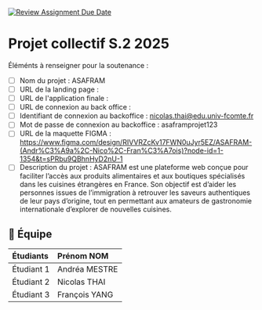 [![Review Assignment Due Date](https://classroom.github.com/assets/deadline-readme-button-22041afd0340ce965d47ae6ef1cefeee28c7c493a6346c4f15d667ab976d596c.svg)](https://classroom.github.com/a/F_6McqTJ)

# Projet collectif S.2 2025

Éléménts à renseigner pour la soutenance :

- [ ] Nom du projet : ASAFRAM
- [ ] URL de la landing page :
- [ ] URL de l'application finale :
- [ ] URL de connexion au back office :
- [ ] Identifiant de connexion au backoffice : nicolas.thai@edu.univ-fcomte.fr
- [ ] Mot de passe de connexion au backoffice : asaframprojet123
- [ ] URL de la maquette FIGMA : https://www.figma.com/design/RIVVRZcKv17FWN0uJyr5EZ/ASAFRAM-(Andr%C3%A9a%2C-Nico%2C-Fran%C3%A7ois)?node-id=1-1354&t=sPRbu9QBhnHyD2nU-1
- [ ] Description du projet : ASAFRAM est une plateforme web conçue pour faciliter l’accès aux produits alimentaires et aux boutiques spécialisés dans les cuisines étrangères en France. Son objectif est d’aider les personnes issues de l’immigration à retrouver les saveurs authentiques de leur pays d’origine, tout en permettant aux amateurs de gastronomie internationale d’explorer de nouvelles cuisines.

## 🚀 Équipe

| Étudiants  | Prénom NOM    |
| :--------- | :------------ |
| Étudiant 1 | Andréa MESTRE |
| Étudiant 2 | Nicolas THAI  |
| Étudiant 3 | François YANG |
